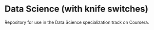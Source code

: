 # Data Science (with knife switches)

Repository for use in the Data Science specialization track on Coursera.
